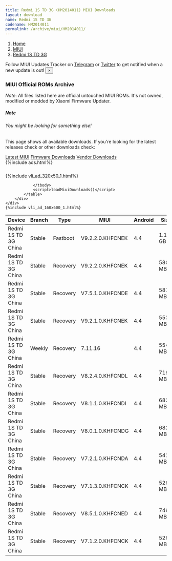 ```yaml
---
title: Redmi 1S TD 3G (HM2014011) MIUI Downloads
layout: download
name: Redmi 1S TD 3G
codename: HM2014011
permalink: /archive/miui/HM2014011/
---
```

<nav aria-label="breadcrumb">
    <ol class="breadcrumb">
        <li class="breadcrumb-item"><a href="/">Home</a></li>
        <li class="breadcrumb-item"><a href="/miui/">MIUI</a></li>
        <li class="breadcrumb-item active" aria-current="page"><a href="/miui/HM2014011/">Redmi 1S TD 3G</a></li>
    </ol>
</nav>
<div class="alert alert-primary alert-dismissible fade show" role="alert">
    Follow MIUI Updates Tracker on <a href="https://t.me/MIUIUpdatesTracker" class="alert-link">Telegram</a>
     or <a href="https://twitter.com/MiFwUpdater" class="alert-link">Twitter</a> to get notified when a new update is out!
    <button type="button" class="close" data-dismiss="alert" aria-label="Close">
        <span aria-hidden="true">&times;</span>
    </button>
</div>

### MIUI Official ROMs Archive
*Note*: All files listed here are official untouched MIUI ROMs. It's not owned, modified or modded by Xiaomi Firmware Updater.
<div class="card">
  <div class="card-body">
    <h5 class="card-title">Note</h5>
    <h6 class="card-subtitle mb-2 text-muted">You might be looking for something else!</h6>
    <p class="card-text">This page shows all available downloads.
     If you're looking for the latest releases check or other downloads check:</p>
    <a href="/miui/HM2014011/" class="card-link">Latest MIUI</a>
    <a href="/firmware/HM2014011/" class="card-link">Firmware Downloads</a>
    <a href="/vendor/HM2014011/" class="card-link">Vendor Downloads</a>
  </div>
</div>
{%include ads.html%}
<div class="row justify-content-center">
    <div class="col-10">
        <div class="table-responsive-md" style="margin-top: 25px;">
            {%include vli_ad_320x50_1.html%}
            <table id="miui" class="display dt-responsive nowrap compact table table-striped table-hover table-sm">
                <thead class="thead-dark">
                    <tr>
                        <th data-ref="device">Device</th>
                        <th data-ref="branch">Branch</th>
                        <th data-ref="type">Type</th>
                        <th data-ref="miui">MIUI</th>
                        <th data-ref="android">Android</th>
                        <th data-ref="size">Size</th>
                        <th data-ref="size">Date</th>
                        <th data-ref="link">Link</th>
                    </tr>
                </thead>
                <tbody>
                <tr><td>Redmi 1S TD 3G China</td><td>Stable</td><td>Fastboot</td><td>V9.2.2.0.KHFCNEK</td><td>4.4</td><td>1.1 GB</td><td>2018-09-07</td><td><a href="/miui/HM2014011/stable/V9.2.2.0.KHFCNEK/">Download</a></td></tr>
<tr><td>Redmi 1S TD 3G China</td><td>Stable</td><td>Recovery</td><td>V9.2.2.0.KHFCNEK</td><td>4.4</td><td>580.1 MB</td><td>2018-09-07</td><td><a href="/miui/HM2014011/stable/V9.2.2.0.KHFCNEK/">Download</a></td></tr>
<tr><td>Redmi 1S TD 3G China</td><td>Stable</td><td>Recovery</td><td>V7.5.1.0.KHFCNDE</td><td>4.4</td><td>587.9 MB</td><td>2018-08-03</td><td><a href="/miui/HM2014011/stable/V7.5.1.0.KHFCNDE/">Download</a></td></tr>
<tr><td>Redmi 1S TD 3G China</td><td>Stable</td><td>Recovery</td><td>V9.2.1.0.KHFCNEK</td><td>4.4</td><td>553.2 MB</td><td>2018-01-02</td><td><a href="/miui/HM2014011/stable/V9.2.1.0.KHFCNEK/">Download</a></td></tr>
<tr><td>Redmi 1S TD 3G China</td><td>Weekly</td><td>Recovery</td><td>7.11.16</td><td>4.4</td><td>554.4 MB</td><td>2017-11-15</td><td><a href="/miui/HM2014011/weekly/7.11.16/">Download</a></td></tr>
<tr><td>Redmi 1S TD 3G China</td><td>Stable</td><td>Recovery</td><td>V8.2.4.0.KHFCNDL</td><td>4.4</td><td>719.5 MB</td><td>2017-03-07</td><td><a href="/miui/HM2014011/stable/V8.2.4.0.KHFCNDL/">Download</a></td></tr>
<tr><td>Redmi 1S TD 3G China</td><td>Stable</td><td>Recovery</td><td>V8.1.1.0.KHFCNDI</td><td>4.4</td><td>682.3 MB</td><td>2016-11-20</td><td><a href="/miui/HM2014011/stable/V8.1.1.0.KHFCNDI/">Download</a></td></tr>
<tr><td>Redmi 1S TD 3G China</td><td>Stable</td><td>Recovery</td><td>V8.0.1.0.KHFCNDG</td><td>4.4</td><td>682.8 MB</td><td>2016-08-23</td><td><a href="/miui/HM2014011/stable/V8.0.1.0.KHFCNDG/">Download</a></td></tr>
<tr><td>Redmi 1S TD 3G China</td><td>Stable</td><td>Recovery</td><td>V7.2.1.0.KHFCNDA</td><td>4.4</td><td>541.3 MB</td><td>2016-03-02</td><td><a href="/miui/HM2014011/stable/V7.2.1.0.KHFCNDA/">Download</a></td></tr>
<tr><td>Redmi 1S TD 3G China</td><td>Stable</td><td>Recovery</td><td>V7.1.3.0.KHFCNCK</td><td>4.4</td><td>526.5 MB</td><td>2016-01-25</td><td><a href="/miui/HM2014011/stable/V7.1.3.0.KHFCNCK/">Download</a></td></tr>
<tr><td>Redmi 1S TD 3G China</td><td>Stable</td><td>Recovery</td><td>V8.5.1.0.KHFCNED</td><td>4.4</td><td>746.9 MB</td><td>2017-09-08</td><td><a href="/miui/HM2014011/stable/V8.5.1.0.KHFCNED/">Download</a></td></tr>
<tr><td>Redmi 1S TD 3G China</td><td>Stable</td><td>Recovery</td><td>V7.1.2.0.KHFCNCK</td><td>4.4</td><td>526.5 MB</td><td>2015-12-18</td><td><a href="/miui/HM2014011/stable/V7.1.2.0.KHFCNCK/">Download</a></td></tr>

                </tbody>
                <script>loadMiuiDownloads()</script>
            </table>
        </div>
    </div>
    {%include vli_ad_160x600_1.html%}
</div>
